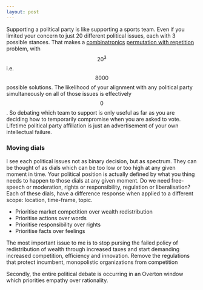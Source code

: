 ```yaml
---
layout: post
---
```

<script type="text/javascript" id="MathJax-script" async
  src="https://cdn.jsdelivr.net/npm/mathjax@3/es5/tex-mml-chtml.js">
</script>

Supporting a political party is like supporting a sports team. Even if you limited your concern to just 20 different political issues, each with 3 possible stances. That makes a [combinatronics](https://sebanalysis.github.io/2022/11/09/combinatronic-maths.html) [permutation with repetition](https://en.wikipedia.org/wiki/Permutation#Permutations_with_repetition) problem, with $$20^3$$ i.e. $$8000$$ possible solutions. The likelihood of your alignment with any political party simultaneously on all of those issues is effectively $$0$$. So debating which team to support is only useful as far as you are deciding how to temporarily compromise when you are asked to vote. Lifetime political party affiliation is just an advertisement of your own intellectual failure.

### Moving dials 

I see each political issues not as binary decision, but as spectrum. They can be thought of as dials which can be too low or too high at any given moment in time. Your political position is actually defined by what you thing needs to happen to those dials at any given moment. Do we need free-speech or moderation, rights or responsibility, regulation or liberalisation? Each of these dials, have a difference response when applied to a different scope: location, time-frame, topic. 

- Prioritise market competition over wealth redistribution
- Prioritise actions over words
- Prioritise responsibility over rights
- Prioritise facts over feelings

The most important issue to me is to stop pursing the failed policy of redistribution of wealth through increased taxes and start demanding increased competition, efficiency and innovation. Remove the regulations that protect incumbent, monopolistic organizations from competition

Secondly, the entire political debate is occurring in an Overton window which priorities empathy over rationality.

